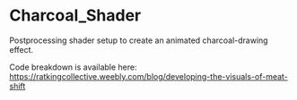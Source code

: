 # Charcoal_Shader
Postprocessing shader setup to create an animated charcoal-drawing effect.

Code breakdown is available here: https://ratkingcollective.weebly.com/blog/developing-the-visuals-of-meat-shift
